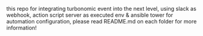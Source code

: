 this repo for integrating turbonomic event into the next level, using slack as webhook, action script server as executed env & ansible tower for automation configuration, please read README.md on each folder for more information!